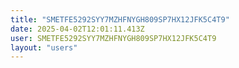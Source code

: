 ```yaml
---
title: "SMETFE5292SYY7MZHFNYGH809SP7HX12JFK5C4T9"
date: 2025-04-02T12:01:11.413Z
user: SMETFE5292SYY7MZHFNYGH809SP7HX12JFK5C4T9
layout: "users"
---
```

    